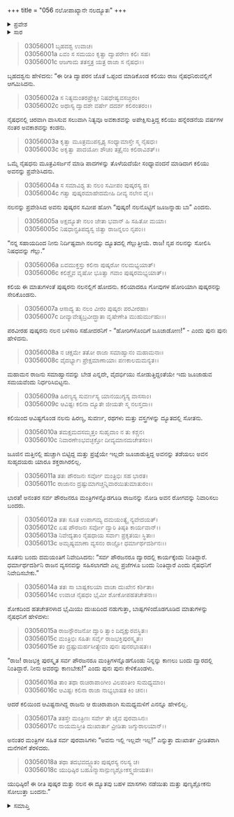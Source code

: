 +++
title = "056 ನಲೋಪಾಖ್ಯಾನೇ ನಲದ್ಯೂತಃ"
+++

<details><summary>ಪ್ರವೇಶ</summary>


।।   ಓಂ ಓಂ ನಮೋ ನಾರಾಯಣಾಯ।।   ಶ್ರೀ ವೇದವ್ಯಾಸಾಯ ನಮಃ ।।

ಶ್ರೀ ಕೃಷ್ಣದ್ವೈಪಾಯನ ವೇದವ್ಯಾಸ ವಿರಚಿತ  

**ಶ್ರೀ ಮಹಾಭಾರತ**

**ಆರಣ್ಯಕ ಪರ್ವ**

**ಇಂದ್ರಲೋಕಾಭಿಗಮನ ಪರ್ವ**

**ಅಧ್ಯಾಯ 56**

</details>


<details><summary>ಸಾರ</summary>

ಕಲಿಯು ನಲ-ಪುಷ್ಕರರನ್ನು ಪ್ರವೇಶಿಸಿ, ಅವರಿಬ್ಬರನ್ನೂ ದ್ಯೂತದಲ್ಲಿ ತೊಡಗಿಸಿ, ಮತ್ತರನ್ನಾಗಿಸಿದುದು (1-10). ದ್ಯೂತವನ್ನು ನಿಲ್ಲಿಸಲು ಪ್ರಯತ್ನಿಸಿದರೂ, ಬಹಳ ಮಾಸಗಳು ನಡೆದ ದ್ಯೂತದಲ್ಲಿ ನಲನು ಸೋಲುತ್ತಾ ಬಂದುದು (11-18).

</details>



> 03056001 ಬೃಹದಶ್ವ ಉವಾಚ।  
03056001a ಏವಂ ಸ ಸಮಯಂ ಕೃತ್ವಾ ದ್ವಾಪರೇಣ ಕಲಿಃ ಸಹ।  
03056001c ಆಜಗಾಮ ತತಸ್ತತ್ರ ಯತ್ರ ರಾಜಾ ಸ ನೈಷಧಃ।।

ಬೃಹದಶ್ವನು ಹೇಳಿದನು: “ಈ ರೀತಿ ದ್ವಾಪರನ ಜೊತೆ ಒಪ್ಪಂದ ಮಾಡಿಕೊಂಡ ಕಲಿಯು ರಾಜ ನೈಷಧನಿರುವಲ್ಲಿಗೆ ಆಗಮಿಸಿದನು.

> 03056002a ಸ ನಿತ್ಯಮಂತರಪ್ರೇಕ್ಷೀ ನಿಷಧೇಷ್ವವಸಚ್ಚಿರಂ।  
03056002c ಅಥಾಸ್ಯ ದ್ವಾದಶೇ ವರ್ಷೇ ದದರ್ಶ ಕಲಿರಂತರಂ।।

ನೈಷಧನಲ್ಲಿ ಚಿರವಾಗಿ ವಾಸಿಸುವ ಸಲುವಾಗಿ ನಿತ್ಯವೂ ಅವಕಾಶವನ್ನು ಅಪೇಕ್ಷಿಸುತ್ತಿದ್ದ ಕಲಿಯು ಹನ್ನೆರಡನೆಯ ವರ್ಷಗಳ ನಂತರ ಅವಕಾಶವನ್ನು ಕಂಡನು.

> 03056003a ಕೃತ್ವಾ ಮೂತ್ರಮುಪಸ್ಪೃಶ್ಯ ಸಂಧ್ಯಾಮಾಸ್ತೇ ಸ್ಮ ನೈಷಧಃ।  
03056003c ಅಕೃತ್ವಾ ಪಾದಯೋಃ ಶೌಚಂ ತತ್ರೈನಂ ಕಲಿರಾವಿಶತ್।।

ಒಮ್ಮೆ ನೈಷಧನು ಮೂತ್ರವಿಸರ್ಜನೆ ಮಾಡಿ ಪಾದಗಳನ್ನು ತೊಳೆಯದೆಯೇ ಸಂಧ್ಯಾವಂದನೆ ಮಾಡಿದಾಗ ಕಲಿಯು ಅವನನ್ನು ಪ್ರವೇಶಿಸಿದನು.

> 03056004a ಸ ಸಮಾವಿಶ್ಯ ತು ನಲಂ ಸಮೀಪಂ ಪುಷ್ಕರಸ್ಯ ಹ।  
03056004c ಗತ್ವಾ ಪುಷ್ಕರಮಾಹೇದಮೇಹಿ ದೀವ್ಯ ನಲೇನ ವೈ।।

ನಲನನ್ನು ಪ್ರವೇಶಿಸಿದ ಅವನು ಪುಷ್ಕರನ ಸಮೀಪ ಹೋಗಿ “ಪುಷ್ಕರ! ನಲನೊಟ್ಟಿಗೆ ಜೂಜನ್ನಾಡು ಬಾ” ಎಂದನು.

> 03056005a ಅಕ್ಷದ್ಯೂತೇ ನಲಂ ಜೇತಾ ಭವಾನ್ ಹಿ ಸಹಿತೋ ಮಯಾ।  
03056005c ನಿಷಧಾನ್ಪ್ರತಿಪದ್ಯಸ್ವ ಜಿತ್ವಾ ರಾಜನ್ನಲಂ ನೃಪಂ।।

“ನನ್ನ ಸಹಾಯದಿಂದ ನೀನು ನಿರ್ದಿಷ್ಟವಾಗಿ ನಲನನ್ನು ದ್ಯೂತದಲ್ಲಿ ಗೆಲ್ಲುತ್ತೀಯೆ. ರಾಜ! ನೃಪ ನಲನನ್ನು ಸೋಲಿಸಿ ನಿಷಧವನ್ನು ಗೆಲ್ಲು.”

> 03056006a ಏವಮುಕ್ತಸ್ತು ಕಲಿನಾ ಪುಷ್ಕರೋ ನಲಮಭ್ಯಯಾತ್।  
03056006c ಕಲಿಶ್ಚೈವ ವೃಷೋ ಭೂತ್ವಾ ಗವಾಂ ಪುಷ್ಕರಮಭ್ಯಯಾತ್।।

ಕಲಿಯ ಈ ಮಾತುಗಳಂತೆ ಪುಷ್ಕರನು ನಲನಲ್ಲಿಗೆ ಹೋದನು. ಕಲಿಯಾದರೂ ಗೋವುಗಳ ಹೋರಿಯಾಗಿ ಪುಷ್ಕರನನ್ನು ಸೇರಿಕೊಂಡನು.

> 03056007a ಆಸಾದ್ಯ ತು ನಲಂ ವೀರಂ ಪುಷ್ಕರಃ ಪರವೀರಹಾ।  
03056007c ದೀವ್ಯಾವೇತ್ಯಬ್ರವೀದ್ಭ್ರಾತಾ ವೃಷೇಣೇತಿ ಮುಹುರ್ಮುಹುಃ।।

ಪರವೀರಹ ಪುಷ್ಕರನು ನಲನ ಬಳಿಸಾರಿ ಸಹೋದರನಿಗೆ - “ಹೋರಿಗಳೊಂದಿಗೆ ಜೂಜಾಡೋಣ!” - ಎಂದು ಪುನಃ ಪುನಃ ಹೇಳಿದನು.

> 03056008a ನ ಚಕ್ಷಮೇ ತತೋ ರಾಜಾ ಸಮಾಹ್ವಾನಂ ಮಹಾಮನಾಃ।  
03056008c ವೈದರ್ಭ್ಯಾಃ ಪ್ರೇಕ್ಷಮಾಣಾಯಾಃ ಪಣಕಾಲಮಮನ್ಯತ।।

ಮಹಾಮನ ರಾಜನು ಸಮಾಹ್ವಾನವನ್ನು ಬೇಡ ಎನ್ನದೇ, ವೈದರ್ಭಿಯು ನೋಡುತ್ತಿದ್ದಂತೆಯೇ ಇದು ಜೂಜಾಡುವ ಸಮಯವೆಂದು ನಿರ್ಧರಿಸಿಬಿಟ್ಟನು.

> 03056009a ಹಿರಣ್ಯಸ್ಯ ಸುವರ್ಣಸ್ಯ ಯಾನಯುಗ್ಯಸ್ಯ ವಾಸಸಾಂ।  
03056009c ಆವಿಷ್ಟಃ ಕಲಿನಾ ದ್ಯೂತೇ ಜೀಯತೇ ಸ್ಮ ನಲಸ್ತದಾ।।

ಕಲಿಯಿಂದ ಆವಿಷ್ಟಗೊಂಡ ನಲನು ಹಿರಣ್ಯ, ಸುವರ್ಣ, ರಥಗಳು ಮತ್ತು ವಸ್ತ್ರಗಳನ್ನು ದ್ಯೂತದಲ್ಲಿ ಸೋತನು.

> 03056010a ತಮಕ್ಷಮದಸಮ್ಮತ್ತಂ ಸುಹೃದಾಂ ನ ತು ಕಶ್ಚನ।  
03056010c ನಿವಾರಣೇಽಭವಚ್ಛಕ್ತೋ ದೀವ್ಯಮಾನಮಚೇತಸಂ।।

ಜೂಜಿನ ಮತ್ತಿನಲ್ಲಿ ಹುಚ್ಚಾಗಿ ಬಿಟ್ಟಿದ್ದ ಮತ್ತು ಪ್ರಜ್ಞೆಯೇ ಇಲ್ಲದೇ ಜೂಜಾಡುತ್ತಿದ್ದ ಅವನನ್ನು ತಡೆಯಲು ಅವನ ಸುಹೃದಯರು ಯಾರೂ ಶಕ್ತರಾಗಿರಲಿಲ್ಲ.

> 03056011a ತತಃ ಪೌರಜನಃ ಸರ್ವೋ ಮಂತ್ರಿಭಿಃ ಸಹ ಭಾರತ।  
03056011c ರಾಜಾನಂ ದ್ರಷ್ಟುಮಾಗಚ್ಚನ್ನಿವಾರಯಿತುಮಾತುರಂ।।

ಭಾರತ! ಅನಂತರ ಸರ್ವ ಪೌರಜನರೂ ಮಂತ್ರಿಗಳನ್ನೊಡಗೂಡಿ ರಾಜನನ್ನು ನೋಡಿ ಅವನ ರೋಗವನ್ನು ನಿವಾರಿಸಲು ಬಂದರು.

> 03056012a ತತಃ ಸೂತ ಉಪಾಗಮ್ಯ ದಮಯಂತ್ಯೈ ನ್ಯವೇದಯತ್।  
03056012c ಏಷ ಪೌರಜನಃ ಸರ್ವೋ ದ್ವಾರಿ ತಿಷ್ಠತಿ ಕಾರ್ಯವಾನ್।।  
03056013a ನಿವೇದ್ಯತಾಂ ನೈಷಧಾಯ ಸರ್ವಾಃ ಪ್ರಕೃತಯಃ ಸ್ಥಿತಾಃ।   
03056013c ಅಮೃಷ್ಯಮಾಣಾ ವ್ಯಸನಂ ರಾಜ್ಞೋ ಧರ್ಮಾರ್ಥದರ್ಶಿನಃ।।

ಸೂತನು ಬಂದು ದಮಯಂತಿಗೆ ನಿವೇದಿಸಿದನು: “ಸರ್ವ ಪೌರಜನರೂ ದ್ವಾರದಲ್ಲಿ ಕಾರ್ಯಕ್ಕೆಂದು ನಿಂತಿದ್ದಾರೆ. ಧರ್ಮಾರ್ಥದರ್ಶಿನಿ ರಾಜನ ವ್ಯಸನವನ್ನು ಸಹಿಸಲಾಗದೇ ಎಲ್ಲ ಪ್ರಜೆಗಳೂ ಬಂದು ನಿಂತಿದ್ದಾರೆ ಎಂದು ನೈಷಧನಿಗೆ ನಿವೇದಿಸಬೇಕು.”

> 03056014a ತತಃ ಸಾ ಬಾಷ್ಪಕಲಯಾ ವಾಚಾ ದುಃಖೇನ ಕರ್ಶಿತಾ।  
03056014c ಉವಾಚ ನೈಷಧಂ ಭೈಮೀ ಶೋಕೋಪಹತಚೇತನಾ।।

ಶೋಕದಿಂದ ಹತಚೇತನಳಾದ ಭೈಮಿಯು ದುಃಖದಿಂದ ನಡುಗುತ್ತಾ, ಬಾಷ್ಪಗಳಿಂದೊಡಗೂಡಿದ ಮಾತುಗಳನ್ನು ನೈಷಧನಿಗೆ ಹೇಳಿದಳು:

> 03056015a ರಾಜನ್ಪೌರಜನೋ ದ್ವಾರಿ ತ್ವಾಂ ದಿದೃಕ್ಷುರವಸ್ಥಿತಃ।  
03056015c ಮಂತ್ರಿಭಿಃ ಸಹಿತಃ ಸರ್ವೈ ರಾಜಭಕ್ತಿಪುರಸ್ಕೃತಃ।  
03056015e ತಂ ದ್ರಷ್ಟುಮರ್ಹಸೀತ್ಯೇವಂ ಪುನಃ ಪುನರಭಾಷತ।।

“ರಾಜ! ರಾಜಭಕ್ತಿ ಪುರಸ್ಕೃತ ಸರ್ವ ಪೌರಜನರೂ ಮಂತ್ರಿಗಳನ್ನೊಡಗೊಂಡು ನಿನ್ನನ್ನು ಕಾಣಲು ಬಂದು ದ್ವಾರದಲ್ಲಿ ನಿಂತಿದ್ದಾರೆ. ನೀನು ಅವರನ್ನು ಕಾಣಬೇಕು!” ಎಂದು ಪುನಃ ಪುನಃ ಕೇಳಿಕೊಂಡಳು.

> 03056016a ತಾಂ ತಥಾ ರುಚಿರಾಪಾಂಗೀಂ ವಿಲಪಂತೀಂ ಸುಮಧ್ಯಮಾಂ।  
03056016c ಆವಿಷ್ಟಃ ಕಲಿನಾ ರಾಜಾ ನಾಭ್ಯಭಾಷತ ಕಿಂ ಚನ।।

ಆದರೆ ಕಲಿಯಿಂದ ಆವಿಷ್ಟನಾಗಿದ್ದ ರಾಜನು ಆ ರುಚಿರಾಪಾಂಗಿ ಸುಮಧ್ಯಮಳಿಗೆ ಎನನ್ನೂ ಹೇಳಲಿಲ್ಲ.

> 03056017a ತತಸ್ತೇ ಮಂತ್ರಿಣಃ ಸರ್ವೇ ತೇ ಚೈವ ಪುರವಾಸಿನಃ।  
03056017c ನಾಯಮಸ್ತೀತಿ ದುಃಖಾರ್ತಾ ವ್ರೀಡಿತಾ ಜಗ್ಮುರಾಲಯಾನ್।।

ಅನಂತರ ಮಂತ್ರಿಗಳ ಸಹಿತ ಸರ್ವ ಪುರವಾಸಿಗಳು “ಅವನು ಇಲ್ಲಿ ಇಲ್ಲವೇ ಇಲ್ಲ!” ಎನ್ನುತ್ತಾ ದುಃಖಾರ್ತ ವ್ರೀಡಿತರಾಗಿ ಮನೆಗಳಿಗೆ ತೆರಳಿದರು.

> 03056018a ತಥಾ ತದಭವದ್ದ್ಯೂತಂ ಪುಷ್ಕರಸ್ಯ ನಲಸ್ಯ ಚ।  
03056018c ಯುಧಿಷ್ಠಿರ ಬಹೂನ್ಮಾಸಾನ್ಪುಣ್ಯಶ್ಲೋಕಸ್ತ್ವಜೀಯತ।।

ಯುಧಿಷ್ಠಿರ! ಈ ರೀತಿ ಪುಷ್ಕರ ಮತ್ತು ನಲನ ಈ ದ್ಯೂತವು ಬಹಳ ಮಾಸಗಳು ನಡೆಯಿತು ಮತ್ತು ಪುಣ್ಯಶ್ಲೋಕನು ಸೋಲುತ್ತಾ ಬಂದನು.”

<details><summary>ಸಮಾಪ್ತಿ</summary>


ಇತಿ ಶ್ರೀ ಮಹಾಭಾರತೇ ಆರಣ್ಯಕಪರ್ವಣಿ ಇಂದ್ರಲೋಕಾಭಿಮನಪರ್ವಣಿ ನಲೋಪಾಖ್ಯಾನೇ ನಲದ್ಯೂತೇ ಷಟ್‌ಪಂಚಾಶತ್ತಮೋಽಧ್ಯಾಯಃ।  
ಇದು ಮಹಾಭಾರತದ ಆರಣ್ಯಕಪರ್ವದಲ್ಲಿ ಇಂದ್ರಲೋಕಾಭಿಗಮನಪರ್ವದಲ್ಲಿ ನಲೋಪಾಖ್ಯಾನದಲ್ಲಿ ನಲದ್ಯೂತ ಎನ್ನುವ ಐವತ್ತಾರನೆಯ ಅಧ್ಯಾಯವು.



</details>
